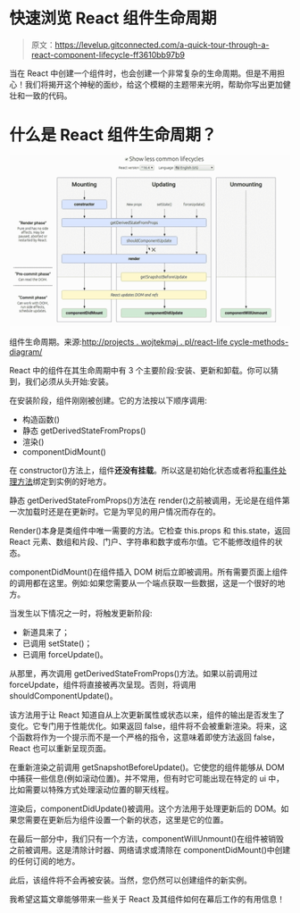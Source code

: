 # 快速浏览 React 组件生命周期

> 原文：<https://levelup.gitconnected.com/a-quick-tour-through-a-react-component-lifecycle-ff3610bb97b9>

当在 React 中创建一个组件时，也会创建一个非常复杂的生命周期。但是不用担心！我们将揭开这个神秘的面纱，给这个模糊的主题带来光明，帮助你写出更加健壮和一致的代码。

# 什么是 React 组件生命周期？

![](img/6ad829450b2b231d64d697b45a8380ff.png)

组件生命周期。来源:[http://projects . wojtekmaj . pl/react-life cycle-methods-diagram/](http://projects.wojtekmaj.pl/react-lifecycle-methods-diagram/)

React 中的组件在其生命周期中有 3 个主要阶段:安装、更新和卸载。你可以猜到，我们必须从头开始:安装。

在安装阶段，组件刚刚被创建。它的方法按以下顺序调用:

*   构造函数()
*   静态 getDerivedStateFromProps()
*   渲染()
*   componentDidMount()

在 constructor()方法上，组件**还没有挂载**。所以这是初始化状态或者将[和事件处理方法](https://reactjs.org/docs/handling-events.html)绑定到实例的好地方。

静态 getDerivedStateFromProps()方法在 render()之前被调用，无论是在组件第一次加载时还是在更新时。它是为罕见的用户情况而存在的。

Render()本身是类组件中唯一需要的方法。它检查 this.props 和 this.state，返回 React 元素、数组和片段、门户、字符串和数字或布尔值。它不能修改组件的状态。

componentDidMount()在组件插入 DOM 树后立即被调用。所有需要页面上组件的调用都在这里。例如:如果您需要从一个端点获取一些数据，这是一个很好的地方。

当发生以下情况之一时，将触发更新阶段:

*   新道具来了；
*   已调用 setState()；
*   已调用 forceUpdate()。

从那里，再次调用 getDerivedStateFromProps()方法。如果以前调用过 forceUpdate，组件将直接被再次呈现。否则，将调用 shouldComponentUpdate()。

该方法用于让 React 知道自从上次更新属性或状态以来，组件的输出是否发生了变化。它专门用于性能优化。如果返回 false，组件将不会被重新渲染。将来，这个函数将作为一个提示而不是一个严格的指令，这意味着即使方法返回 false，React 也可以重新呈现页面。

在重新渲染之前调用 getSnapshotBeforeUpdate()。它使您的组件能够从 DOM 中捕获一些信息(例如滚动位置)。并不常用，但有时它可能出现在特定的 ui 中，比如需要以特殊方式处理滚动位置的聊天线程。

渲染后，componentDidUpdate()被调用。这个方法用于处理更新后的 DOM。如果您需要在更新后为组件设置一个新的状态，这里是它的位置。

在最后一部分中，我们只有一个方法，componentWillUnmount()在组件被销毁之前被调用。这是清除计时器、网络请求或清除在 componentDidMount()中创建的任何订阅的地方。

此后，该组件将不会再被安装。当然，您仍然可以创建组件的新实例。

我希望这篇文章能够带来一些关于 React 及其组件如何在幕后工作的有用信息！